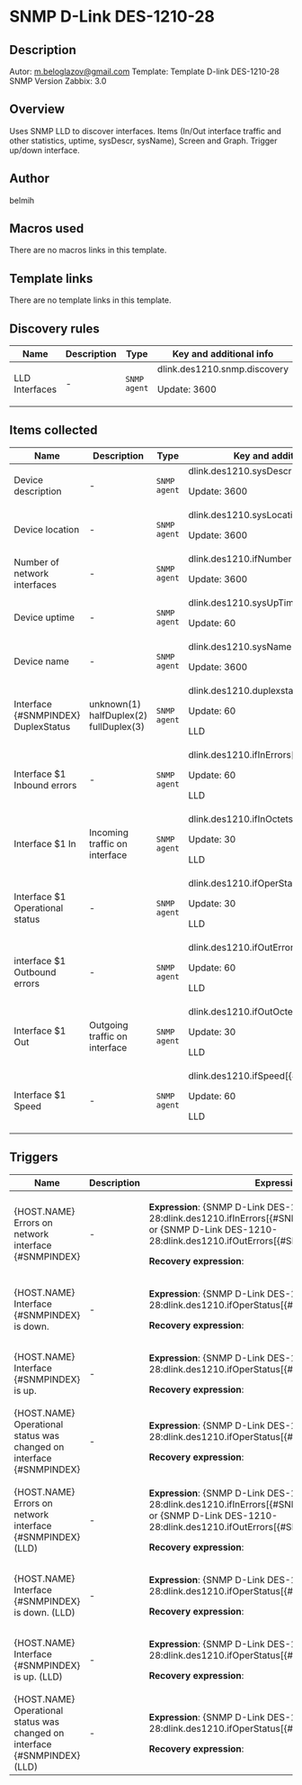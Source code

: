 # SNMP D-Link DES-1210-28

## Description

Autor: m.beloglazov@gmail.com Template: Template D-link DES-1210-28 SNMP Version Zabbix: 3.0

## Overview

Uses SNMP LLD to discover interfaces. Items (In/Out interface traffic and other statistics, uptime, sysDescr, sysName), Screen and Graph. Trigger up/down interface.



## Author

belmih

## Macros used

There are no macros links in this template.

## Template links

There are no template links in this template.

## Discovery rules

|Name|Description|Type|Key and additional info|
|----|-----------|----|----|
|LLD Interfaces|<p>-</p>|`SNMP agent`|dlink.des1210.snmp.discovery<p>Update: 3600</p>|
## Items collected

|Name|Description|Type|Key and additional info|
|----|-----------|----|----|
|Device description|<p>-</p>|`SNMP agent`|dlink.des1210.sysDescr<p>Update: 3600</p>|
|Device location|<p>-</p>|`SNMP agent`|dlink.des1210.sysLocation<p>Update: 3600</p>|
|Number of network interfaces|<p>-</p>|`SNMP agent`|dlink.des1210.ifNumber<p>Update: 3600</p>|
|Device uptime|<p>-</p>|`SNMP agent`|dlink.des1210.sysUpTime<p>Update: 60</p>|
|Device name|<p>-</p>|`SNMP agent`|dlink.des1210.sysName<p>Update: 3600</p>|
|Interface {#SNMPINDEX} DuplexStatus|<p>unknown(1) halfDuplex(2) fullDuplex(3)</p>|`SNMP agent`|dlink.des1210.duplexstatus[{#SNMPINDEX}]<p>Update: 60</p><p>LLD</p>|
|Interface $1 Inbound errors|<p>-</p>|`SNMP agent`|dlink.des1210.ifInErrors[{#SNMPINDEX}]<p>Update: 60</p><p>LLD</p>|
|Interface $1 In|<p>Incoming traffic on interface</p>|`SNMP agent`|dlink.des1210.ifInOctets[{#SNMPINDEX}]<p>Update: 30</p><p>LLD</p>|
|Interface $1 Operational status|<p>-</p>|`SNMP agent`|dlink.des1210.ifOperStatus[{#SNMPINDEX}]<p>Update: 30</p><p>LLD</p>|
|interface $1 Outbound errors|<p>-</p>|`SNMP agent`|dlink.des1210.ifOutErrors[{#SNMPINDEX}]<p>Update: 60</p><p>LLD</p>|
|Interface $1 Out|<p>Outgoing traffic on interface</p>|`SNMP agent`|dlink.des1210.ifOutOctets[{#SNMPINDEX}]<p>Update: 30</p><p>LLD</p>|
|Interface $1 Speed|<p>-</p>|`SNMP agent`|dlink.des1210.ifSpeed[{#SNMPINDEX}]<p>Update: 60</p><p>LLD</p>|
## Triggers

|Name|Description|Expression|Priority|
|----|-----------|----------|--------|
|{HOST.NAME} Errors on network interface {#SNMPINDEX}|<p>-</p>|<p>**Expression**: {SNMP D-Link DES-1210-28:dlink.des1210.ifInErrors[{#SNMPINDEX}].avg(1800)}>1 or {SNMP D-Link DES-1210-28:dlink.des1210.ifOutErrors[{#SNMPINDEX}].avg(1800)}>1</p><p>**Recovery expression**: </p>|average|
|{HOST.NAME} Interface {#SNMPINDEX} is down.|<p>-</p>|<p>**Expression**: {SNMP D-Link DES-1210-28:dlink.des1210.ifOperStatus[{#SNMPINDEX}].last()}=2</p><p>**Recovery expression**: </p>|warning|
|{HOST.NAME} Interface {#SNMPINDEX} is up.|<p>-</p>|<p>**Expression**: {SNMP D-Link DES-1210-28:dlink.des1210.ifOperStatus[{#SNMPINDEX}].last()}=1</p><p>**Recovery expression**: </p>|warning|
|{HOST.NAME} Operational status was changed on interface {#SNMPINDEX}|<p>-</p>|<p>**Expression**: {SNMP D-Link DES-1210-28:dlink.des1210.ifOperStatus[{#SNMPINDEX}].diff()}=1</p><p>**Recovery expression**: </p>|information|
|{HOST.NAME} Errors on network interface {#SNMPINDEX} (LLD)|<p>-</p>|<p>**Expression**: {SNMP D-Link DES-1210-28:dlink.des1210.ifInErrors[{#SNMPINDEX}].avg(1800)}>1 or {SNMP D-Link DES-1210-28:dlink.des1210.ifOutErrors[{#SNMPINDEX}].avg(1800)}>1</p><p>**Recovery expression**: </p>|average|
|{HOST.NAME} Interface {#SNMPINDEX} is down. (LLD)|<p>-</p>|<p>**Expression**: {SNMP D-Link DES-1210-28:dlink.des1210.ifOperStatus[{#SNMPINDEX}].last()}=2</p><p>**Recovery expression**: </p>|warning|
|{HOST.NAME} Interface {#SNMPINDEX} is up. (LLD)|<p>-</p>|<p>**Expression**: {SNMP D-Link DES-1210-28:dlink.des1210.ifOperStatus[{#SNMPINDEX}].last()}=1</p><p>**Recovery expression**: </p>|warning|
|{HOST.NAME} Operational status was changed on interface {#SNMPINDEX} (LLD)|<p>-</p>|<p>**Expression**: {SNMP D-Link DES-1210-28:dlink.des1210.ifOperStatus[{#SNMPINDEX}].diff()}=1</p><p>**Recovery expression**: </p>|information|
